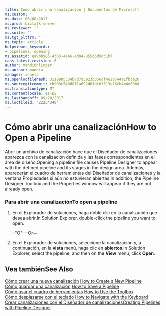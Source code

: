 ```yaml
---
title: Cómo abrir una canalización | Documentos de Microsoft
ms.custom: ''
ms.date: 06/08/2017
ms.prod: biztalk-server
ms.reviewer: ''
ms.suite: ''
ms.tgt_pltfrm: ''
ms.topic: article
helpviewer_keywords:
- pipelines, opening
ms.assetid: ea9bb905-4363-4a46-ad04-855d6d9dc1b7
caps.latest.revision: 6
author: MandiOhlinger
ms.author: mandia
manager: anneta
ms.openlocfilehash: 3118995334b7d793923b356df462b744a1fbca26
ms.sourcegitcommit: cb908c540d8f1a692d01dc8f313e16cb4b4e696d
ms.translationtype: MT
ms.contentlocale: es-ES
ms.lasthandoff: 09/20/2017
ms.locfileid: "22254340"
---
```

# <a name="how-to-open-a-pipeline"></a><span data-ttu-id="7824d-102">Cómo abrir una canalización</span><span class="sxs-lookup"><span data-stu-id="7824d-102">How to Open a Pipeline</span></span>
<span data-ttu-id="7824d-103">Abrir un archivo de canalización hace que el Diseñador de canalizaciones aparezca con la canalización definida y las fases correspondientes en el área de diseño.</span><span class="sxs-lookup"><span data-stu-id="7824d-103">Opening a pipeline file causes Pipeline Designer to appear with the defined pipeline and its stages in the design area.</span></span> <span data-ttu-id="7824d-104">Además, aparecerán el cuadro de herramientas del Diseñador de canalizaciones y la ventana Propiedades si aún no estuvieran abiertas.</span><span class="sxs-lookup"><span data-stu-id="7824d-104">In addition, the Pipeline Designer Toolbox and the Properties window will appear if they are not already open.</span></span>  
  
### <a name="to-open-a-pipeline"></a><span data-ttu-id="7824d-105">Para abrir una canalización</span><span class="sxs-lookup"><span data-stu-id="7824d-105">To open a pipeline</span></span>  
  
1.  <span data-ttu-id="7824d-106">En el Explorador de soluciones, haga doble clic en la canalización que desea abrir.</span><span class="sxs-lookup"><span data-stu-id="7824d-106">In Solution Explorer, double-click the pipeline you want to open.</span></span>  
  
     <span data-ttu-id="7824d-107">: "O":</span><span class="sxs-lookup"><span data-stu-id="7824d-107">—Or—</span></span>  
  
2.  <span data-ttu-id="7824d-108">En el Explorador de soluciones, seleccione la canalización y, a continuación, en la **vista** menú, haga clic en **abiertos**.</span><span class="sxs-lookup"><span data-stu-id="7824d-108">In Solution Explorer, select the pipeline, and then on the **View** menu, click **Open**.</span></span>  
  
## <a name="see-also"></a><span data-ttu-id="7824d-109">Vea también</span><span class="sxs-lookup"><span data-stu-id="7824d-109">See Also</span></span>  
 <span data-ttu-id="7824d-110">[Cómo crear una nueva canalización](../core/how-to-create-a-new-pipeline.md) </span><span class="sxs-lookup"><span data-stu-id="7824d-110">[How to Create a New Pipeline](../core/how-to-create-a-new-pipeline.md) </span></span>  
 <span data-ttu-id="7824d-111">[Cómo guardar una canalización](../core/how-to-save-a-pipeline.md) </span><span class="sxs-lookup"><span data-stu-id="7824d-111">[How to Save a Pipeline](../core/how-to-save-a-pipeline.md) </span></span>  
 <span data-ttu-id="7824d-112">[Cómo usar el cuadro de herramientas](../core/how-to-use-the-toolbox.md) </span><span class="sxs-lookup"><span data-stu-id="7824d-112">[How to Use the Toolbox](../core/how-to-use-the-toolbox.md) </span></span>  
 <span data-ttu-id="7824d-113">[Cómo desplazarse con el teclado](../core/how-to-navigate-with-the-keyboard.md) </span><span class="sxs-lookup"><span data-stu-id="7824d-113">[How to Navigate with the Keyboard](../core/how-to-navigate-with-the-keyboard.md) </span></span>  
 [<span data-ttu-id="7824d-114">Crear canalizaciones con el Diseñador de canalizaciones</span><span class="sxs-lookup"><span data-stu-id="7824d-114">Creating Pipelines with Pipeline Designer</span></span>](../core/creating-pipelines-with-pipeline-designer.md)